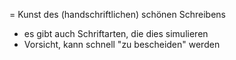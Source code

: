 = Kunst des (handschriftlichen) schönen Schreibens
- es gibt auch Schriftarten, die dies simulieren
- Vorsicht, kann schnell "zu bescheiden" werden